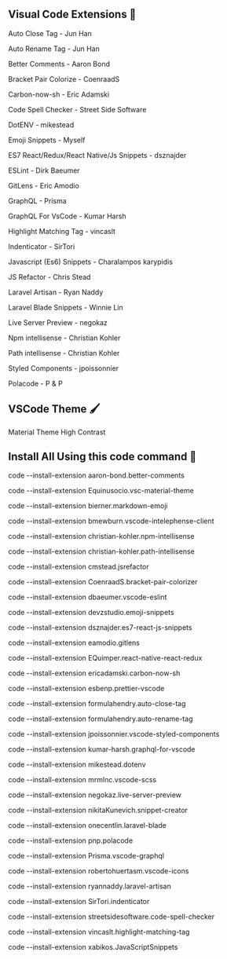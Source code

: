 ## Visual Code Extensions 🧩

Auto Close Tag  - Jun Han

Auto Rename Tag - Jun Han

Better Comments - Aaron Bond

Bracket Pair Colorize - CoenraadS

Carbon-now-sh - Eric Adamski

Code Spell Checker - Street Side Software

DotENV - mikestead

Emoji Snippets - Myself

ES7 React/Redux/React Native/Js Snippets - dsznajder

ESLint - Dirk Baeumer

GitLens - Eric Amodio

GraphQL - Prisma

GraphQL For VsCode - Kumar Harsh

Highlight Matching Tag - vincaslt

Indenticator - SirTori

Javascript (Es6) Snippets - Charalampos karypidis

JS Refactor - Chris Stead

Laravel Artisan - Ryan Naddy

Laravel Blade Snippets - Winnie Lin

Live Server Preview - negokaz

Npm intellisense - Christian Kohler

Path intellisense - Christian Kohler

Styled Components - jpoissonnier

Polacode - P & P


## VSCode Theme 🖌️

Material Theme High Contrast

## Install All Using this code command 💽

code --install-extension aaron-bond.better-comments

code --install-extension Equinusocio.vsc-material-theme

code --install-extension bierner.markdown-emoji

code --install-extension bmewburn.vscode-intelephense-client

code --install-extension christian-kohler.npm-intellisense

code --install-extension christian-kohler.path-intellisense

code --install-extension cmstead.jsrefactor

code --install-extension CoenraadS.bracket-pair-colorizer

code --install-extension dbaeumer.vscode-eslint

code --install-extension devzstudio.emoji-snippets

code --install-extension dsznajder.es7-react-js-snippets

code --install-extension eamodio.gitlens

code --install-extension EQuimper.react-native-react-redux

code --install-extension ericadamski.carbon-now-sh

code --install-extension esbenp.prettier-vscode 

code --install-extension formulahendry.auto-close-tag

code --install-extension formulahendry.auto-rename-tag

code --install-extension jpoissonnier.vscode-styled-components

code --install-extension kumar-harsh.graphql-for-vscode

code --install-extension mikestead.dotenv

code --install-extension mrmlnc.vscode-scss

code --install-extension negokaz.live-server-preview

code --install-extension nikitaKunevich.snippet-creator

code --install-extension onecentlin.laravel-blade

code --install-extension pnp.polacode

code --install-extension Prisma.vscode-graphql

code --install-extension robertohuertasm.vscode-icons

code --install-extension ryannaddy.laravel-artisan

code --install-extension SirTori.indenticator

code --install-extension streetsidesoftware.code-spell-checker

code --install-extension vincaslt.highlight-matching-tag

code --install-extension xabikos.JavaScriptSnippets
